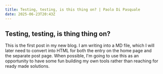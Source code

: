 ```yaml
---
title: Testing, testing, is this thing on? | Paolo Di Pasquale
date: 2025-06-23T20:43Z
---
```


## Testing, testing, is thing thing on?

This is the first post in my new blog. I am writing into a MD file, which I will later need to convert into HTML for both the entry on the home page and the separate post page. When possible, I'm going to use this as an opportunity to have some fun building my own tools rather than reaching for ready made solutions.